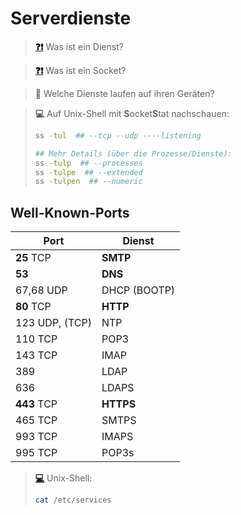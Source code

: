 # Serverdienste

> [**❓❗**](https://de.wikipedia.org/wiki/Internetdienst "(Im Hintergrund laufende) Prozesse, die (über das Netzwerk) Funktionalität bereitstellen")
> Was ist ein Dienst?

> [**❓❗**](https://de.wikipedia.org/wiki/Socket "Quell-IP + Quell-Port + Ziel-IP + Ziel-Port + Prozess-ID")
> Was ist ein Socket?

> **💬** Welche Dienste laufen auf ihren Geräten?

> **💻** Auf Unix-Shell mit **S**ocket**S**tat nachschauen:
> ```sh
> ss -tul  ## --tcp --udp ----listening
>
> ## Mehr Details (über die Prozesse/Dienste):
> ss -tulp  ## --processes
> ss -tulpe  ## --extended
> ss -tulpen  ## --numeric
> ```


## Well-Known-Ports

| Port        | Dienst       |
| ----------- | ------------ |
|  **25** TCP | **SMTP**     |
|  **53**     | **DNS**      |
|  67,68  UDP | DHCP (BOOTP) |
|  **80** TCP | **HTTP**     |
|   123   UDP, (TCP) | NTP   |
|   110   TCP | POP3         |
|   143   TCP | IMAP         |
|   389       | LDAP         |
|   636       | LDAPS        |
| **443** TCP | **HTTPS**    |
|   465   TCP | SMTPS        |
|   993   TCP | IMAPS        |
|   995   TCP | POP3s        |

> [**💻**](https://www.man7.org/linux/man-pages/man5/services.5.html) Unix-Shell:
> ```sh
> cat /etc/services
> ```
